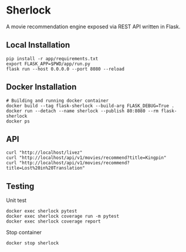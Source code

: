 # Sherlock

A movie recommendation engine exposed via REST API written in Flask.

## Local Installation

```shell
pip install -r app/requirements.txt
export FLASK_APP=$PWD/app/run.py
flask run --host 0.0.0.0 --port 8080 --reload
```

## Docker Installation

```shell
# Building and running docker container
docker build --tag flask-sherlock --build-arg FLASK_DEBUG=True .
docker run --detach --name sherlock --publish 80:8080 --rm flask-sherlock
docker ps
```

## API

```shell
curl "http://localhost/livez"
curl "http://localhost/api/v1/movies/recommend?title=Kingpin"
curl "http://localhost/api/v1/movies/recommend?title=Lost%20in%20Translation"
```

## Testing

Unit test

```shell
docker exec sherlock pytest
docker exec sherlock coverage run -m pytest
docker exec sherlock coverage report
```

Stop container

```shell
docker stop sherlock
```
